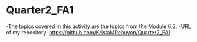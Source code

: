 # Quarter2_FA1
-The topics covered in this activity are the topics from the  Module 6.2.
-URL of my repository: https://github.com/KristaMRebuyon/Quarter2_FA1
